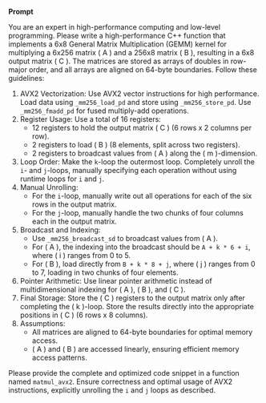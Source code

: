 **Prompt**

You are an expert in high-performance computing and low-level programming. Please write a high-performance C++ function that implements a 6x8 General Matrix Multiplication (GEMM) kernel for multiplying a 6x256 matrix \( A \) and a 256x8 matrix \( B \), resulting in a 6x8 output matrix \( C \). The matrices are stored as arrays of doubles in row-major order, and all arrays are aligned on 64-byte boundaries.
Follow these guidelines:
1. AVX2 Vectorization: Use AVX2 vector instructions for high performance. Load data using `_mm256_load_pd` and store using `_mm256_store_pd`. Use `_mm256_fmadd_pd` for fused multiply-add operations.
2. Register Usage: Use a total of 16 registers:
   - 12 registers to hold the output matrix \( C \) (6 rows x 2 columns per row).
   - 2 registers to load \( B \) (8 elements, split across two registers).
   - 2 registers to broadcast values from \( A \) along the \( m \)-dimension.
3. Loop Order: Make the `k`-loop the outermost loop. Completely unroll the `i`- and `j`-loops, manually specifying each operation without using runtime loops for `i` and `j`.
4. Manual Unrolling:
   - For the `i`-loop, manually write out all operations for each of the six rows in the output matrix.
   - For the `j`-loop, manually handle the two chunks of four columns each in the output matrix.
5. Broadcast and Indexing:
   - Use `_mm256_broadcast_sd` to broadcast values from \( A \).
   - For \( A \), the indexing into the broadcast should be `A + k * 6 + i`, where \( i \) ranges from 0 to 5.
   - For \( B \), load directly from `B + k * 8 + j`, where \( j \) ranges from 0 to 7, loading in two chunks of four elements.
6. Pointer Arithmetic: Use linear pointer arithmetic instead of multidimensional indexing for \( A \), \( B \), and \( C \).
7. Final Storage: Store the \( C \) registers to the output matrix only after completing the \( k \)-loop. Store the results directly into the appropriate positions in \( C \) (6 rows x 8 columns).
8. Assumptions:
   - All matrices are aligned to 64-byte boundaries for optimal memory access.
   - \( A \) and \( B \) are accessed linearly, ensuring efficient memory access patterns.

Please provide the complete and optimized code snippet in a function named `matmul_avx2`. Ensure correctness and optimal usage of AVX2 instructions, explicitly unrolling the `i` and `j` loops as described.
